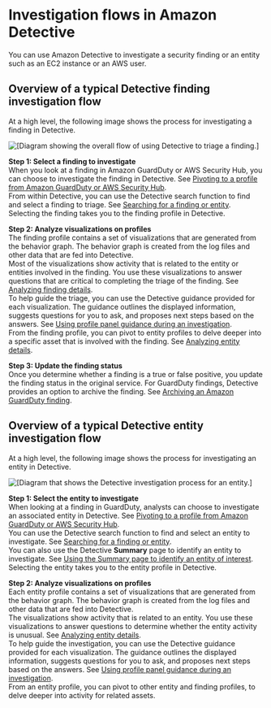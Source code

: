 # Investigation flows in Amazon Detective<a name="detective-investigation-flow"></a>

You can use Amazon Detective to investigate a security finding or an entity such as an EC2 instance or an AWS user\.

## Overview of a typical Detective finding investigation flow<a name="investigation-flow-overview"></a>

At a high level, the following image shows the process for investigating a finding in Detective\.

![\[Diagram showing the overall flow of using Detective to triage a finding.\]](http://docs.aws.amazon.com/detective/latest/userguide/images/diagram_investigation_flow.png)

**Step 1: Select a finding to investigate**  
When you look at a finding in Amazon GuardDuty or AWS Security Hub, you can choose to investigate the finding in Detective\. See [Pivoting to a profile from Amazon GuardDuty or AWS Security Hub](profile-pivot-from-service.md)\.  
From within Detective, you can use the Detective search function to find and select a finding to triage\. See [Searching for a finding or entity](detective-search.md)\.  
Selecting the finding takes you to the finding profile in Detective\.

**Step 2: Analyze visualizations on profiles**  
The finding profile contains a set of visualizations that are generated from the behavior graph\. The behavior graph is created from the log files and other data that are fed into Detective\.  
Most of the visualizations show activity that is related to the entity or entities involved in the finding\. You use these visualizations to answer questions that are critical to completing the triage of the finding\. See [Analyzing finding details](finding-profiles.md)\.  
To help guide the triage, you can use the Detective guidance provided for each visualization\. The guidance outlines the displayed information, suggests questions for you to ask, and proposes next steps based on the answers\. See [Using profile panel guidance during an investigation](profile-panel-guidance.md)\.  
From the finding profile, you can pivot to entity profiles to delve deeper into a specific asset that is involved with the finding\. See [Analyzing entity details](entity-profiles.md)\.

**Step 3: Update the finding status**  
Once you determine whether a finding is a true or false positive, you update the finding status in the original service\. For GuardDuty findings, Detective provides an option to archive the finding\. See [Archiving an Amazon GuardDuty finding](finding-update-status.md)\.

## Overview of a typical Detective entity investigation flow<a name="investigation-entity-flow-overview"></a>

At a high level, the following image shows the process for investigating an entity in Detective\.

![\[Diagram that shows the Detective investigation process for an entity.\]](http://docs.aws.amazon.com/detective/latest/userguide/images/diagram_investigation_flow_entity.png)

**Step 1: Select the entity to investigate**  
When looking at a finding in GuardDuty, analysts can choose to investigate an associated entity in Detective\. See [Pivoting to a profile from Amazon GuardDuty or AWS Security Hub](profile-pivot-from-service.md)\.  
You can use the Detective search function to find and select an entity to investigate\. See [Searching for a finding or entity](detective-search.md)\.  
You can also use the Detective **Summary** page to identify an entity to investigate\. See [Using the Summary page to identify an entity of interest](summary-page.md)\.  
Selecting the entity takes you to the entity profile in Detective\.

**Step 2: Analyze visualizations on profiles**  
Each entity profile contains a set of visualizations that are generated from the behavior graph\. The behavior graph is created from the log files and other data that are fed into Detective\.  
The visualizations show activity that is related to an entity\. You use these visualizations to answer questions to determine whether the entity activity is unusual\. See [Analyzing entity details](entity-profiles.md)\.  
To help guide the investigation, you can use the Detective guidance provided for each visualization\. The guidance outlines the displayed information, suggests questions for you to ask, and proposes next steps based on the answers\. See [Using profile panel guidance during an investigation](profile-panel-guidance.md)\.  
From an entity profile, you can pivot to other entity and finding profiles, to delve deeper into activity for related assets\.